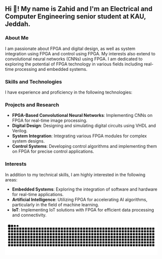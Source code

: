 <h2 align="left">Hi 👋! My name is Zahid and I'm an Electrical and Computer Engineering senior student at KAU, Jeddah.</h2>

### About Me

I am passionate about FPGA and digital design, as well as system integration using FPGA and control using FPGA. My interests also extend to convolutional neural networks (CNNs) using FPGA. I am dedicated to exploring the potential of FPGA technology in various fields including real-time processing and embedded systems.

### Skills and Technologies

I have experience and proficiency in the following technologies:

### Projects and Research

- **FPGA-Based Convolutional Neural Networks**: Implementing CNNs on FPGA for real-time image processing.
- **Digital Design**: Designing and simulating digital circuits using VHDL and Verilog.
- **System Integration**: Integrating various FPGA modules for complex system designs.
- **Control Systems**: Developing control algorithms and implementing them on FPGA for precise control applications.

### Interests

In addition to my technical skills, I am highly interested in the following areas:

- **Embedded Systems**: Exploring the integration of software and hardware for real-time applications.
- **Artificial Intelligence**: Utilizing FPGA for accelerating AI algorithms, particularly in the field of machine learning.
- **IoT**: Implementing IoT solutions with FPGA for efficient data processing and connectivity.


<picture>
  <source media="(prefers-color-scheme: dark)" srcset="https://raw.githubusercontent.com/zahidaof/zahidaof/output/github-snake-dark.svg" />
  <source media="(prefers-color-scheme: light)" srcset="https://raw.githubusercontent.com/zahidaof/zahidaof/output/github-snake.svg" />
  <img alt="github-snake" src="https://raw.githubusercontent.com/zahidaof/zahidaof/output/github-snake.svg" />
</picture>
